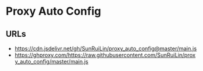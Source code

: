 # Proxy Auto Config

## URLs
* https://cdn.jsdelivr.net/gh/SunRuiLin/proxy_auto_config@master/main.js
* https://ghproxy.com/https://raw.githubusercontent.com/SunRuiLin/proxy_auto_config/master/main.js
